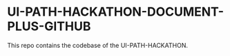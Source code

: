 # UI-PATH-HACKATHON-DOCUMENT-PLUS-GITHUB
This repo contains the codebase of the UI-PATH-HACKATHON. 
